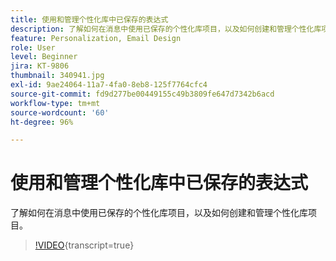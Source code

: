 ```yaml
---
title: 使用和管理个性化库中已保存的表达式
description: 了解如何在消息中使用已保存的个性化库项目，以及如何创建和管理个性化库项目。
feature: Personalization, Email Design
role: User
level: Beginner
jira: KT-9806
thumbnail: 340941.jpg
exl-id: 9ae24064-11a7-4fa0-8eb8-125f7764cfc4
source-git-commit: fd9d277be00449155c49b3809fe647d7342b6acd
workflow-type: tm+mt
source-wordcount: '60'
ht-degree: 96%

---
```


# 使用和管理个性化库中已保存的表达式

了解如何在消息中使用已保存的个性化库项目，以及如何创建和管理个性化库项目。

>[!VIDEO](https://video.tv.adobe.com/v/340941?quality=12&learn=on){transcript=true}
